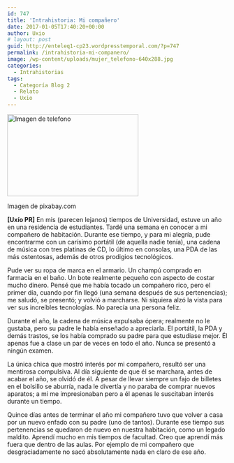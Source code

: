 ```yaml
---
id: 747
title: 'Intrahistoria: Mi compañero'
date: 2017-01-05T17:40:20+00:00
author: Uxio
# layout: post
guid: http://enteleq1-cp23.wordpresstemporal.com/?p=747
permalink: /intrahistoria-mi-companero/
image: /wp-content/uploads/mujer_telefono-640x288.jpg
categories:
  - Intrahistorias
tags:
  - Categoría Blog 2
  - Relato
  - Uxio
---
```

<div id="attachment_1171" style="width: 310px" class="wp-caption alignleft">
  <a href="http://entelequia.info/wp-content/uploads/mujer_telefono.jpg"><img aria-describedby="caption-attachment-1171" class="wp-image-1171 size-medium" src="http://entelequia.info/wp-content/uploads/mujer_telefono-300x188.jpg" alt="Imagen de telefono" width="300" height="188" srcset="http://entelequia.info/wp-content/uploads/mujer_telefono-300x188.jpg 300w, http://entelequia.info/wp-content/uploads/mujer_telefono-480x300.jpg 480w, http://entelequia.info/wp-content/uploads/mujer_telefono.jpg 640w" sizes="(max-width: 300px) 100vw, 300px" /></a>
  
  <p id="caption-attachment-1171" class="wp-caption-text">
    Imagen de pixabay.com
  </p>
</div>

**[Uxío PR]** En mis (parecen lejanos) tiempos de Universidad, estuve un año en una residencia de estudiantes. Tardé una semana en conocer a mi compañero de habitación. Durante ese tiempo, y para mi alegría, pude encontrarme con un carísimo portátil (de aquella nadie tenía), una cadena de música con tres platinas de CD, lo último en consolas, una PDA de las más ostentosas, además de otros prodigios tecnológicos.

Pude ver su ropa de marca en el armario. Un champú comprado en farmacia en el baño. Un bote realmente pequeño con aspecto de costar mucho dinero. Pensé que me había tocado un compañero rico, pero el primer día, cuando por fin llegó (una semana después de sus pertenencias); me saludó, se presentó; y volvió a marcharse. Ni siquiera alzó la vista para ver sus increíbles tecnologías. No parecía una persona feliz.

Durante el año, la cadena de música expulsaba ópera; realmente no le gustaba, pero su padre le había enseñado a apreciarla. El portátil, la PDA y demás trastos, se los había comprado su padre para que estudiase mejor. Él apenas fue a clase un par de veces en todo el año. Nunca se presentó a ningún examen.

La única chica que mostró interés por mi compañero, resultó ser una mentirosa compulsiva. Al día siguiente de que él se marchara, antes de acabar el año, se olvidó de él. A pesar de llevar siempre un fajo de billetes en el bolsillo se aburría, nada le divertía y no paraba de comprar nuevos aparatos; a mi me impresionaban pero a él apenas le suscitaban interés durante un tiempo.

Quince días antes de terminar el año mi compañero tuvo que volver a casa por un nuevo enfado con su padre (uno de tantos). Durante ese tiempo sus pertenencias se quedaron de nuevo en nuestra habitación, como un legado maldito. Aprendí mucho en mis tiempos de facultad. Creo que aprendí más fuera que dentro de las aulas. Por ejemplo de mi compañero que desgraciadamente no sacó absolutamente nada en claro de ese año.